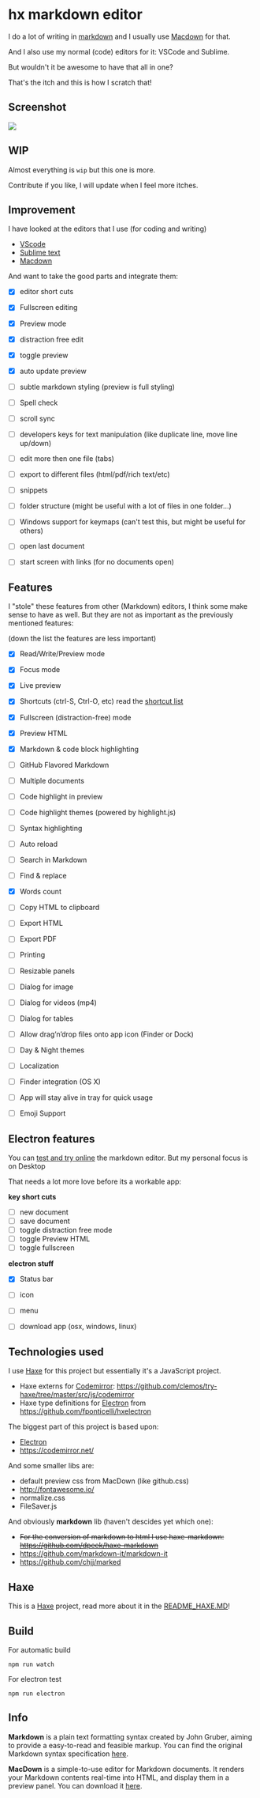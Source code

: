 # hx markdown editor

I do a lot of writing in [markdown](http://daringfireball.net/projects/markdown/syntax) and I usually use [Macdown](http://macdown.uranusjr.com/) for that.

And I also use my normal (code) editors for it: VSCode and Sublime.

But wouldn't it be awesome to have that all in one?

That's the itch and this is how I scratch that!

## Screenshot

[![](wip02.png)](history.md)


## WIP

Almost everything is `wip` but this one is more.

Contribute if you like, I will update when I feel more itches.

## Improvement

I have looked at the editors that I use (for coding and writing)

- [VScode](https://code.visualstudio.com/)
- [Sublime text](https://www.sublimetext.com/)
- [Macdown](http://macdown.uranusjr.com/)

And want to take the good parts and integrate them:

- [x] editor short cuts
- [x] Fullscreen editing
- [x] Preview mode
- [x] distraction free edit
- [x] toggle preview
- [x] auto update preview
- [ ] subtle markdown styling (preview is full styling)
- [ ] Spell check
- [ ] scroll sync
- [ ] developers keys for text manipulation (like duplicate line, move line up/down)
- [ ] edit more then one file (tabs)
- [ ] export to different files (html/pdf/rich text/etc)
- [ ] snippets
- [ ] folder structure (might be useful with a lot of files in one folder...)
- [ ] Windows support for keymaps (can't test this, but might be useful for others)
- [ ] open last document
- [ ] start screen with links (for no documents open)



## Features

I "stole" these features from other (Markdown) editors, I think some make sense to have as well.
But they are not as important as the previously mentioned features:

(down the list the features are less important)

- [x] Read/Write/Preview mode
- [x] Focus mode
- [x] Live preview
- [x] Shortcuts (ctrl-S, Ctrl-O, etc) read the [shortcut list](/src/assets/shortcut.md)
- [x] Fullscreen (distraction-free) mode
- [x] Preview HTML
- [x] Markdown & code block highlighting
- [ ] GitHub Flavored Markdown
- [ ] Multiple documents
- [ ] Code highlight in preview
- [ ] Code highlight themes (powered by highlight.js)
- [ ] Syntax highlighting
- [ ] Auto reload
- [ ] Search in Markdown
- [ ] Find & replace
- [x] Words count
- [ ] Copy HTML to clipboard
- [ ] Export HTML
- [ ] Export PDF
- [ ] Printing
- [ ] Resizable panels
- [ ] Dialog for image
- [ ] Dialog for videos (mp4)
- [ ] Dialog for tables
- [ ] Allow drag’n’drop files onto app icon (Finder or Dock)
- [ ] Day & Night themes
- [ ] Localization
- [ ] Finder integration (OS X)
- [ ] App will stay alive in tray for quick usage
- [ ] Emoji Support


## Electron features

You can [test and try online](https://matthijskamstra.github.io/hx-markdown-editor/) the markdown editor.
But my personal focus is on Desktop

That needs a lot more love before its a workable app:


**key short cuts**

- [ ] new document
- [ ] save document
- [ ] toggle distraction free mode
- [ ] toggle Preview HTML
- [ ] toggle fullscreen

**electron stuff**

- [x] Status bar
- [ ] icon
- [ ] menu
- [ ] download app (osx, windows, linux)


## Technologies used

I use [Haxe](https://haxe.org/) for this project but essentially it's a JavaScript project.

- Haxe externs for [Codemirror](https://codemirror.net/): <https://github.com/clemos/try-haxe/tree/master/src/js/codemirror>
- Haxe type definitions for [Electron](http://electron.atom.io/) from <https://github.com/fponticelli/hxelectron>


The biggest part of this project is based upon:

- [Electron](http://electron.atom.io/)
- <https://codemirror.net/>

And some smaller libs are:

- default preview css from MacDown (like github.css)
- <http://fontawesome.io/>
- normalize.css
- FileSaver.js

And obviously **markdown** lib (haven't descides yet which one):

- ~~For the conversion of markdown to html I use haxe-markdown:  <https://github.com/dpeek/haxe-markdown>~~
- https://github.com/markdown-it/markdown-it
- https://github.com/chjj/marked


## Haxe

This is a [Haxe](http://www.haxe.org) project, read more about it in the [README_HAXE.MD](README_HAXE.MD)!



<!--

## Demo Application

Spin up the demo application to see electron in action:

```sh
## Make sure you have Electron installed (you only need to do this once)
npm install -g electron

## Clone repository
git clone https://github.com/fponticelli/hxelectron
cd hxelectron/

## Set the haxelib development directory
haxelib dev electron .

## Build and run the demo application
haxe build.hxml
electron bin/
```
-->

## Build

For automatic build

```
npm run watch
```

For electron test

```
npm run electron
```


## Info


**Markdown** is a plain text formatting syntax created by John Gruber, aiming to provide a easy-to-read and feasible markup. You can find the original Markdown syntax specification [here](http://daringfireball.net/projects/markdown/syntax).


**MacDown** is a simple-to-use editor for Markdown documents. It renders your Markdown contents real-time into HTML, and display them in a preview panel. You can download it [here](http://macdown.uranusjr.com/).



